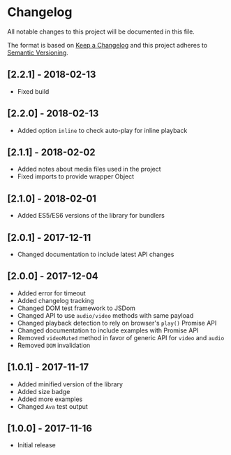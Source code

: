 # Changelog

All notable changes to this project will be documented in this file.

The format is based on [Keep a Changelog](http://keepachangelog.com/en/1.0.0/)
and this project adheres to [Semantic Versioning](http://semver.org/spec/v2.0.0.html).

## [2.2.1] - 2018-02-13

- Fixed build

## [2.2.0] - 2018-02-13

- Added option `inline` to check auto-play for inline playback

## [2.1.1] - 2018-02-02

- Added notes about media files used in the project
- Fixed imports to provide wrapper Object

## [2.1.0] - 2018-02-01

- Added ES5/ES6 versions of the library for bundlers

## [2.0.1] - 2017-12-11

- Changed documentation to include latest API changes

## [2.0.0] - 2017-12-04

- Added error for timeout
- Added changelog tracking
- Changed DOM test framework to JSDom
- Changed API to use `audio/video` methods with same payload
- Changed playback detection to rely on browser's `play()` Promise API
- Changed documentation to include examples with Promise API
- Removed `videoMuted` method in favor of generic API for `video` and `audio`
- Removed `DOM` invalidation

## [1.0.1] - 2017-11-17

- Added minified version of the library
- Added size badge
- Added more examples
- Changed `Ava` test output

## [1.0.0] - 2017-11-16

- Initial release

